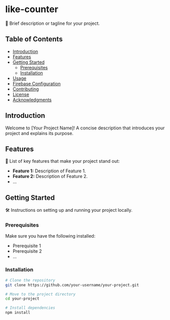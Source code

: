 # like-counter

🚀 Brief description or tagline for your project.

## Table of Contents

- [Introduction](#introduction)
- [Features](#features)
- [Getting Started](#getting-started)
  - [Prerequisites](#prerequisites)
  - [Installation](#installation)
- [Usage](#usage)
- [Firebase Configuration](#firebase-configuration)
- [Contributing](#contributing)
- [License](#license)
- [Acknowledgments](#acknowledgments)

## Introduction

Welcome to [Your Project Name]! A concise description that introduces your project and explains its purpose.

## Features

🌟 List of key features that make your project stand out:

- **Feature 1:** Description of Feature 1.
- **Feature 2:** Description of Feature 2.
- ...

## Getting Started

🛠️ Instructions on setting up and running your project locally.

### Prerequisites

Make sure you have the following installed:

- Prerequisite 1
- Prerequisite 2
- ...

### Installation

```bash
# Clone the repository
git clone https://github.com/your-username/your-project.git

# Move to the project directory
cd your-project

# Install dependencies
npm install
